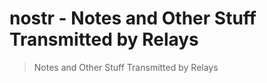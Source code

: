 # nostr - Notes and Other Stuff Transmitted by Relays
> Notes and Other Stuff Transmitted by Relays
